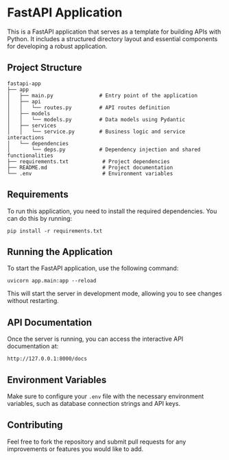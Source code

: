 # FastAPI Application

This is a FastAPI application that serves as a template for building APIs with Python. It includes a structured directory layout and essential components for developing a robust application.

## Project Structure

```
fastapi-app
├── app
│   ├── main.py               # Entry point of the application
│   ├── api
│   │   └── routes.py         # API routes definition
│   ├── models
│   │   └── models.py         # Data models using Pydantic
│   ├── services
│   │   └── service.py        # Business logic and service interactions
│   └── dependencies
│       └── deps.py           # Dependency injection and shared functionalities
├── requirements.txt           # Project dependencies
├── README.md                  # Project documentation
└── .env                       # Environment variables
```

## Requirements

To run this application, you need to install the required dependencies. You can do this by running:

```
pip install -r requirements.txt
```

## Running the Application

To start the FastAPI application, use the following command:

```
uvicorn app.main:app --reload
```

This will start the server in development mode, allowing you to see changes without restarting.

## API Documentation

Once the server is running, you can access the interactive API documentation at:

```
http://127.0.0.1:8000/docs
```

## Environment Variables

Make sure to configure your `.env` file with the necessary environment variables, such as database connection strings and API keys.

## Contributing

Feel free to fork the repository and submit pull requests for any improvements or features you would like to add.